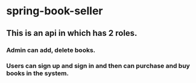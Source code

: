 # spring-book-seller
## This is an api in which has 2 roles.
   ### Admin can add, delete books.
   ### Users can sign up and sign in and then can purchase and buy books in the system. 
